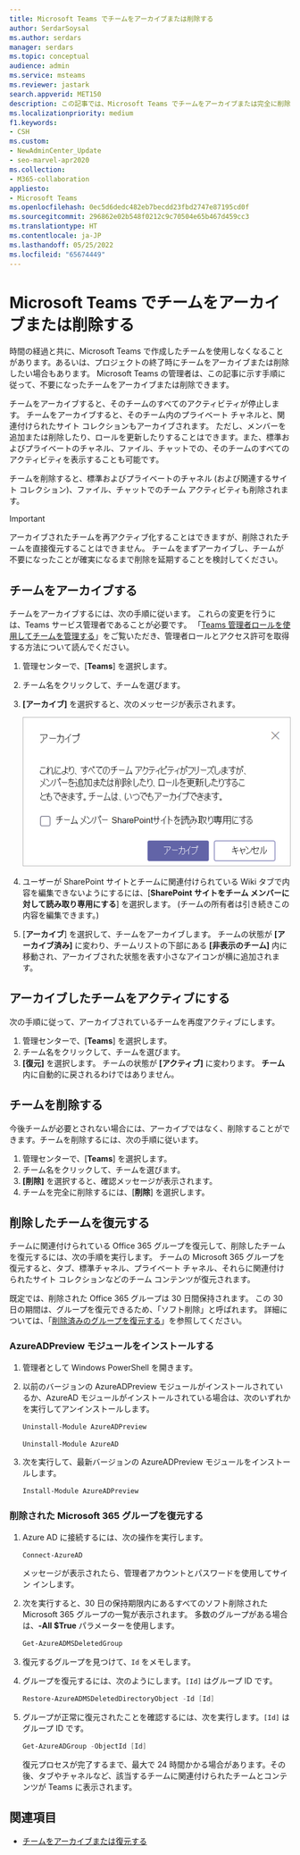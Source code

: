 ```yaml
---
title: Microsoft Teams でチームをアーカイブまたは削除する
author: SerdarSoysal
ms.author: serdars
manager: serdars
ms.topic: conceptual
audience: admin
ms.service: msteams
ms.reviewer: jastark
search.appverid: MET150
description: この記事では、Microsoft Teams でチームをアーカイブまたは完全に削除する方法について説明します。
ms.localizationpriority: medium
f1.keywords:
- CSH
ms.custom:
- NewAdminCenter_Update
- seo-marvel-apr2020
ms.collection:
- M365-collaboration
appliesto:
- Microsoft Teams
ms.openlocfilehash: 0ec5d6dedc482eb7becdd23fbd2747e87195cd0f
ms.sourcegitcommit: 296862e02b548f0212c9c70504e65b467d459cc3
ms.translationtype: HT
ms.contentlocale: ja-JP
ms.lasthandoff: 05/25/2022
ms.locfileid: "65674449"
---
```

# <a name="archive-or-delete-a-team-in-microsoft-teams"></a>Microsoft Teams でチームをアーカイブまたは削除する

時間の経過と共に、Microsoft Teams で作成したチームを使用しなくなることがあります。あるいは、プロジェクトの終了時にチームをアーカイブまたは削除したい場合もあります。 Microsoft Teams の管理者は、この記事に示す手順に従って、不要になったチームをアーカイブまたは削除できます。

チームをアーカイブすると、そのチームのすべてのアクティビティが停止します。 チームをアーカイブすると、そのチーム内のプライベート チャネルと、関連付けられたサイト コレクションもアーカイブされます。  ただし、メンバーを追加または削除したり、ロールを更新したりすることはできます。また、標準およびプライベートのチャネル、ファイル、チャットでの、そのチームのすべてのアクティビティを表示することも可能です。

チームを削除すると、標準およびプライベートのチャネル (および関連するサイト コレクション)、ファイル、チャットでのチーム アクティビティも削除されます。

> [!IMPORTANT]
> アーカイブされたチームを再アクティブ化することはできますが、削除されたチームを直接復元することはできません。 チームをまずアーカイブし、チームが不要になったことが確実になるまで削除を延期することを検討してください。

## <a name="archive-a-team"></a>チームをアーカイブする

チームをアーカイブするには、次の手順に従います。 これらの変更を行うには、Teams サービス管理者であることが必要です。 「[Teams 管理者ロールを使用してチームを管理する](./using-admin-roles.md)」をご覧いただき、管理者ロールとアクセス許可を取得する方法について読んでください。

1. 管理センターで、[**Teams**] を選択します。
2. チーム名をクリックして、チームを選びます。
3. **[アーカイブ]** を選択すると、次のメッセージが表示されます。

    ![Teams のアーカイブ メッセージのスクリーンショット。](media/teams-archive-message.png)

4. ユーザーが SharePoint サイトとチームに関連付けられている Wiki タブで内容を編集できないようにするには、[**SharePoint サイトをチーム メンバーに対して読み取り専用にする**] を選択します。 (チームの所有者は引き続きこの内容を編集できます。)
5. [**アーカイブ**] を選択して、チームをアーカイブします。 チームの状態が **[アーカイブ済み]** に変わり、チームリストの下部にある **[非表示のチーム]** 内に移動され、アーカイブされた状態を表す小さなアイコンが横に追加されます。

## <a name="make-an-archived-team-active"></a>アーカイブしたチームをアクティブにする

次の手順に従って、アーカイブされているチームを再度アクティブにします。

1. 管理センターで、[**Teams**] を選択します。
2. チーム名をクリックして、チームを選びます。
3. **[復元]** を選択します。 チームの状態が **[アクティブ]** に変わります。 **チーム** 内に自動的に戻されるわけではありません。

## <a name="delete-a-team"></a>チームを削除する

今後チームが必要とされない場合には、アーカイブではなく、削除することができます。チームを削除するには、次の手順に従います。

1. 管理センターで、[**Teams**] を選択します。
2. チーム名をクリックして、チームを選びます。
3. **[削除]** を選択すると、確認メッセージが表示されます。
4. チームを完全に削除するには、[**削除**] を選択します。

## <a name="restore-a-deleted-team"></a>削除したチームを復元する

チームに関連付けられている Office 365 グループを復元して、削除したチームを復元するには、次の手順を実行します。 チームの Microsoft 365 グループを復元すると、タブ、標準チャネル、プライベート チャネル、それらに関連付けられたサイト コレクションなどのチーム コンテンツが復元されます。

既定では、削除された Office 365 グループは 30 日間保持されます。 この 30 日の期間は、グループを復元できるため、「ソフト削除」と呼ばれます。 詳細については、「[削除済みのグループを復元する](/microsoft-365/admin/create-groups/restore-deleted-group)」を参照してください。

### <a name="install-the-azureadpreview-module"></a>AzureADPreview モジュールをインストールする

1. 管理者として Windows PowerShell を開きます。
2. 以前のバージョンの AzureADPreview モジュールがインストールされているか、AzureAD モジュールがインストールされている場合は、次のいずれかを実行してアンインストールします。

    ```PowerShell
    Uninstall-Module AzureADPreview
    ```

    ```PowerShell
    Uninstall-Module AzureAD
    ```

3. 次を実行して、最新バージョンの AzureADPreview モジュールをインストールします。

    ```PowerShell
    Install-Module AzureADPreview
    ```

### <a name="restore-the-deleted-microsoft-365-group"></a>削除された Microsoft 365 グループを復元する

1. Azure AD に接続するには、次の操作を実行します。

    ```PowerShell
    Connect-AzureAD
    ```

    メッセージが表示されたら、管理者アカウントとパスワードを使用してサイン インします。

1. 次を実行すると、30 日の保持期限内にあるすべてのソフト削除された Microsoft 365 グループの一覧が表示されます。 多数のグループがある場合は、**-All $True** パラメーターを使用します。

    ```PowerShell
    Get-AzureADMSDeletedGroup
    ```

1. 復元するグループを見つけて、`Id` をメモします。
1. グループを復元するには、次のようにします。`[Id]` はグループ ID です。

    ```PowerShell
    Restore-AzureADMSDeletedDirectoryObject -Id [Id]
    ```

1. グループが正常に復元されたことを確認するには、次を実行します。`[Id]` はグループ ID です。

    ```PowerShell
    Get-AzureADGroup -ObjectId [Id]
    ```

    復元プロセスが完了するまで、最大で 24 時間かかる場合があります。その後、タブやチャネルなど、該当するチームに関連付けられたチームとコンテンツが Teams に表示されます。

## <a name="related-topics"></a>関連項目

- [チームをアーカイブまたは復元する](https://support.microsoft.com/office/archive-or-restore-a-team-dc161cfd-b328-440f-974b-5da5bd98b5a7)

